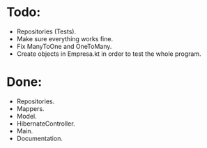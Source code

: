 # Todo:

- Repositories (Tests).
- Make sure everything works fine.
- Fix ManyToOne and OneToMany.
- Create objects in Empresa.kt in order to test the whole program.

# Done:

- Repositories. 
- Mappers. 
- Model. 
- HibernateController. 
- Main. 
- Documentation.